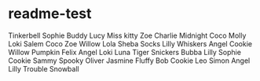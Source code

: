 # readme-test
Tinkerbell
Sophie
Buddy
Lucy
Miss kitty
Zoe
Charlie
Midnight
Coco
Molly
Loki
Salem
Coco
Zoe
Willow
Lola
Sheba
Socks
Lilly
Whiskers
Angel
Cookie
Willow
Pumpkin
Felix
Angel
Loki
Luna
Tiger
Snickers
Bubba
Lilly
Sophie
Cookie
Sammy
Spooky
Oliver
Jasmine
Fluffy
Bob
Cookie
Leo
Simon
Angel
Lilly
Trouble
Snowball